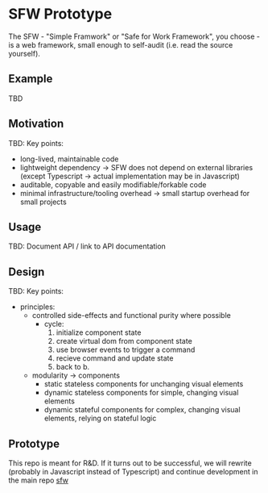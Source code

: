 # SFW Prototype
The SFW - "Simple Framwork" or "Safe for Work Framework", you choose - is a web framework, small enough to self-audit (i.e. read the source yourself).

## Example
TBD

## Motivation
TBD: Key points:
- long-lived, maintainable code
- lightweight dependency -> SFW does not depend on external libraries (except Typescript -> actual implementation may be in Javascript)
- auditable, copyable and easily modifiable/forkable code
- minimal infrastructure/tooling overhead -> small startup overhead for small projects

## Usage
TBD: Document API / link to API documentation

## Design
TBD: Key points:
- principles:
  - controlled side-effects and functional purity where possible
    - cycle: 
      1. initialize component state
      2. create virtual dom from component state
      3. use browser events to trigger a command
      4. recieve command and update state
      5. back to b.
  - modularity -> components
    - static stateless components for unchanging visual elements
    - dynamic stateless components for simple, changing visual elements
    - dynamic stateful components for complex, changing visual elements, relying on stateful logic

## Prototype
This repo is meant for R&D. If it turns out to be successful, we will rewrite (probably in Javascript instead of Typescript) and continue development in the main repo [sfw](https://github.com/0scarB/sfw)
